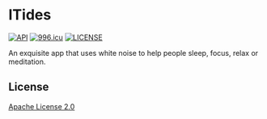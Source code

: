 # ITides

[![API](https://img.shields.io/badge/API-15%2B-brightgreen.svg?style=flat)](https://android-arsenal.com/api?level=21) [![996.icu](https://img.shields.io/badge/link-996.icu-red.svg)](https://996.icu) [![LICENSE](https://img.shields.io/badge/license-Anti%20996-blue.svg)](https://github.com/996icu/996.ICU/blob/master/LICENSE)

An exquisite app that uses white noise to help people sleep, focus, relax or meditation.

## License

[Apache License 2.0](https://github.com/Pomeloyz/ITides/blob/master/LICENSE)

